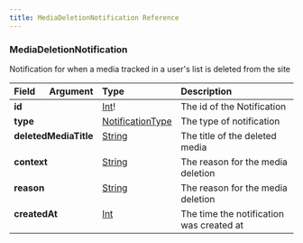 ```yaml
---
title: MediaDeletionNotification Reference
---
```


### MediaDeletionNotification
Notification for when a media tracked in a user's list is deleted from the site
<table>
<thead>
<tr>
<th align="left">Field</th>
<th align="right">Argument</th>
<th align="left">Type</th>
<th align="left">Description</th>
</tr>
</thead>
<tbody>
<tr>
<td colspan="2" valign="top"><strong>id</strong></td>
<td valign="top"><a href="/reference/scalar/int">Int</a>!</td>
<td>
The id of the Notification
</td>
</tr>
<tr>
<td colspan="2" valign="top"><strong>type</strong></td>
<td valign="top"><a href="/reference/enum/notificationtype">NotificationType</a></td>
<td>
The type of notification
</td>
</tr>
<tr>
<td colspan="2" valign="top"><strong>deletedMediaTitle</strong></td>
<td valign="top"><a href="/reference/scalar/string">String</a></td>
<td>
The title of the deleted media
</td>
</tr>
<tr>
<td colspan="2" valign="top"><strong>context</strong></td>
<td valign="top"><a href="/reference/scalar/string">String</a></td>
<td>
The reason for the media deletion
</td>
</tr>
<tr>
<td colspan="2" valign="top"><strong>reason</strong></td>
<td valign="top"><a href="/reference/scalar/string">String</a></td>
<td>
The reason for the media deletion
</td>
</tr>
<tr>
<td colspan="2" valign="top"><strong>createdAt</strong></td>
<td valign="top"><a href="/reference/scalar/int">Int</a></td>
<td>
The time the notification was created at
</td>
</tr>
</tbody>
</table>
